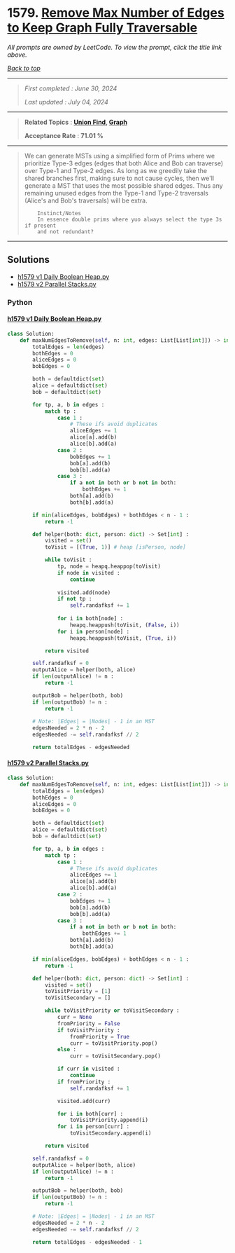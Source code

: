 # 1579. [Remove Max Number of Edges to Keep Graph Fully Traversable](<https://leetcode.com/problems/remove-max-number-of-edges-to-keep-graph-fully-traversable>)

*All prompts are owned by LeetCode. To view the prompt, click the title link above.*

*[Back to top](<../README.md>)*

------

> *First completed : June 30, 2024*
>
> *Last updated : July 04, 2024*

------

> **Related Topics** : **[Union Find](<by_topic/Union Find.md>), [Graph](<by_topic/Graph.md>)**
>
> **Acceptance Rate** : **71.01 %**

------

> We can generate MSTs using a simplified form of Prims where we prioritize 
> Type-3 edges (edges that both Alice and Bob can traverse) over Type-1 and 
> Type-2 edges. As long as we greedily take the shared branches first, making 
> sure to not cause cycles, then we'll generate a MST that uses the most 
> possible shared edges. Thus any remaining unused edges from the Type-1 
> and Type-2 traversals (Alice's and Bob's traversals) will be extra.
> 
> ``` 
>     Instinct/Notes
>     In essence double prims where yuo always select the type 3s if present
>     and not redundant?
> ```

------

## Solutions

- [h1579 v1 Daily Boolean Heap.py](<../my-submissions/h1579 v1 Daily Boolean Heap.py>)
- [h1579 v2 Parallel Stacks.py](<../my-submissions/h1579 v2 Parallel Stacks.py>)
### Python
#### [h1579 v1 Daily Boolean Heap.py](<../my-submissions/h1579 v1 Daily Boolean Heap.py>)
```Python
class Solution:
    def maxNumEdgesToRemove(self, n: int, edges: List[List[int]]) -> int:
        totalEdges = len(edges)
        bothEdges = 0
        aliceEdges = 0
        bobEdges = 0

        both = defaultdict(set)
        alice = defaultdict(set)
        bob = defaultdict(set)

        for tp, a, b in edges :
            match tp :
                case 1 :
                    # These ifs avoid duplicates
                    aliceEdges += 1
                    alice[a].add(b)
                    alice[b].add(a)
                case 2 :
                    bobEdges += 1
                    bob[a].add(b)
                    bob[b].add(a)
                case 3 :
                    if a not in both or b not in both:
                        bothEdges += 1
                    both[a].add(b)
                    both[b].add(a)

        if min(aliceEdges, bobEdges) + bothEdges < n - 1 :
            return -1

        def helper(both: dict, person: dict) -> Set[int] :
            visited = set()
            toVisit = [(True, 1)] # heap [isPerson, node]

            while toVisit :
                tp, node = heapq.heappop(toVisit)
                if node in visited :
                    continue
                
                visited.add(node)
                if not tp :
                    self.randafksf += 1
                
                for i in both[node] :
                    heapq.heappush(toVisit, (False, i))
                for i in person[node] :
                    heapq.heappush(toVisit, (True, i))

            return visited

        self.randafksf = 0
        outputAlice = helper(both, alice)
        if len(outputAlice) != n :
            return -1

        outputBob = helper(both, bob)
        if len(outputBob) != n :
            return -1
        
        # Note: |Edges| = |Nodes| - 1 in an MST
        edgesNeeded = 2 * n - 2
        edgesNeeded -= self.randafksf // 2

        return totalEdges - edgesNeeded


```

#### [h1579 v2 Parallel Stacks.py](<../my-submissions/h1579 v2 Parallel Stacks.py>)
```Python
class Solution:
    def maxNumEdgesToRemove(self, n: int, edges: List[List[int]]) -> int:
        totalEdges = len(edges)
        bothEdges = 0
        aliceEdges = 0
        bobEdges = 0

        both = defaultdict(set)
        alice = defaultdict(set)
        bob = defaultdict(set)

        for tp, a, b in edges :
            match tp :
                case 1 :
                    # These ifs avoid duplicates
                    aliceEdges += 1
                    alice[a].add(b)
                    alice[b].add(a)
                case 2 :
                    bobEdges += 1
                    bob[a].add(b)
                    bob[b].add(a)
                case 3 :
                    if a not in both or b not in both:
                        bothEdges += 1
                    both[a].add(b)
                    both[b].add(a)

        if min(aliceEdges, bobEdges) + bothEdges < n - 1 :
            return -1

        def helper(both: dict, person: dict) -> Set[int] :
            visited = set()
            toVisitPriority = [1]
            toVisitSecondary = []

            while toVisitPriority or toVisitSecondary :
                curr = None
                fromPriority = False
                if toVisitPriority :
                    fromPriority = True
                    curr = toVisitPriority.pop()
                else :
                    curr = toVisitSecondary.pop()

                if curr in visited :
                    continue
                if fromPriority :
                    self.randafksf += 1

                visited.add(curr)

                for i in both[curr] :
                    toVisitPriority.append(i)
                for i in person[curr] :
                    toVisitSecondary.append(i)

            return visited

        self.randafksf = 0
        outputAlice = helper(both, alice)
        if len(outputAlice) != n :
            return -1

        outputBob = helper(both, bob)
        if len(outputBob) != n :
            return -1

        # Note: |Edges| = |Nodes| - 1 in an MST
        edgesNeeded = 2 * n - 2
        edgesNeeded -= self.randafksf // 2

        return totalEdges - edgesNeeded - 1


```

